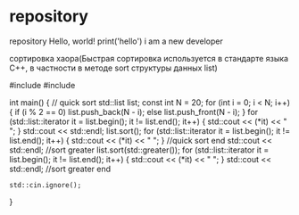 # repository
repository
Hello, world!
print('hello')
i am a new developer

сортировка хаора(Быстрая сортировка используется в стандарте языка C++, в частности в методе sort структуры данных list)

#include <iostream>
#include <list>

int main()
{
	// quick sort
	std::list<int> list;
	const int N = 20;
	for (int i = 0; i < N; i++)
	{
		if (i % 2 == 0)
			list.push_back(N - i);
		else
			list.push_front(N - i);
	}
	for (std::list<int>::iterator it = list.begin(); it != list.end(); it++) {
		std::cout << (*it) << " ";
	}
	std::cout << std::endl;
	list.sort();
	for (std::list<int>::iterator it = list.begin(); it != list.end(); it++) {
		std::cout << (*it) << " ";
	}
	//quick sort end
	std::cout << std::endl;
	//sort greater
	list.sort(std::greater<int>());
	for (std::list<int>::iterator it = list.begin(); it != list.end(); it++) {
		std::cout << (*it) << " ";
	}
	std::cout << std::endl;
	//sort greater end

	std::cin.ignore();
}
